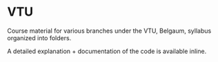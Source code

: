 VTU
===

Course material for various branches under the VTU, Belgaum, syllabus organized into folders.

A detailed explanation + documentation of the code is available inline.
